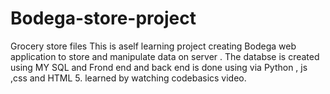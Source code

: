 # Bodega-store-project
Grocery store files 
This is  aself learning project creating Bodega web application to store and manipulate data on server . The databse is created using MY SQL and 
Frond end and back end is done using via Python , js ,css and HTML 5. 
learned by watching codebasics video.
